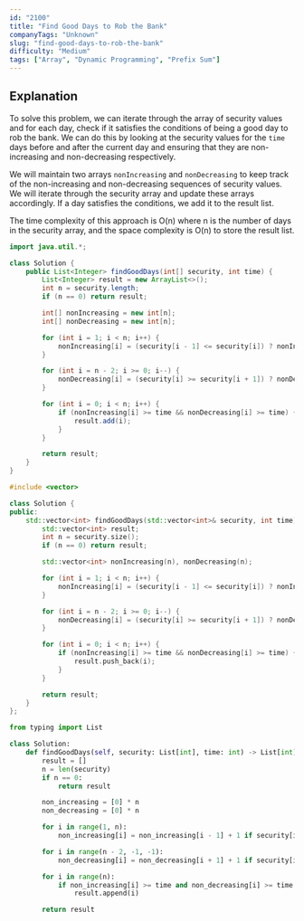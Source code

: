 ```yaml
---
id: "2100"
title: "Find Good Days to Rob the Bank"
companyTags: "Unknown"
slug: "find-good-days-to-rob-the-bank"
difficulty: "Medium"
tags: ["Array", "Dynamic Programming", "Prefix Sum"]
---
```


## Explanation

To solve this problem, we can iterate through the array of security values and for each day, check if it satisfies the conditions of being a good day to rob the bank. We can do this by looking at the security values for the `time` days before and after the current day and ensuring that they are non-increasing and non-decreasing respectively.

We will maintain two arrays `nonIncreasing` and `nonDecreasing` to keep track of the non-increasing and non-decreasing sequences of security values. We will iterate through the security array and update these arrays accordingly. If a day satisfies the conditions, we add it to the result list.

The time complexity of this approach is O(n) where n is the number of days in the security array, and the space complexity is O(n) to store the result list.
```java
import java.util.*;

class Solution {
    public List<Integer> findGoodDays(int[] security, int time) {
        List<Integer> result = new ArrayList<>();
        int n = security.length;
        if (n == 0) return result;

        int[] nonIncreasing = new int[n];
        int[] nonDecreasing = new int[n];

        for (int i = 1; i < n; i++) {
            nonIncreasing[i] = (security[i - 1] <= security[i]) ? nonIncreasing[i - 1] + 1 : 0;
        }

        for (int i = n - 2; i >= 0; i--) {
            nonDecreasing[i] = (security[i] >= security[i + 1]) ? nonDecreasing[i + 1] + 1 : 0;
        }

        for (int i = 0; i < n; i++) {
            if (nonIncreasing[i] >= time && nonDecreasing[i] >= time) {
                result.add(i);
            }
        }

        return result;
    }
}
```

```cpp
#include <vector>

class Solution {
public:
    std::vector<int> findGoodDays(std::vector<int>& security, int time) {
        std::vector<int> result;
        int n = security.size();
        if (n == 0) return result;

        std::vector<int> nonIncreasing(n), nonDecreasing(n);

        for (int i = 1; i < n; i++) {
            nonIncreasing[i] = (security[i - 1] <= security[i]) ? nonIncreasing[i - 1] + 1 : 0;
        }

        for (int i = n - 2; i >= 0; i--) {
            nonDecreasing[i] = (security[i] >= security[i + 1]) ? nonDecreasing[i + 1] + 1 : 0;
        }

        for (int i = 0; i < n; i++) {
            if (nonIncreasing[i] >= time && nonDecreasing[i] >= time) {
                result.push_back(i);
            }
        }

        return result;
    }
};
```

```python
from typing import List

class Solution:
    def findGoodDays(self, security: List[int], time: int) -> List[int]:
        result = []
        n = len(security)
        if n == 0:
            return result

        non_increasing = [0] * n
        non_decreasing = [0] * n

        for i in range(1, n):
            non_increasing[i] = non_increasing[i - 1] + 1 if security[i - 1] <= security[i] else 0

        for i in range(n - 2, -1, -1):
            non_decreasing[i] = non_decreasing[i + 1] + 1 if security[i] >= security[i + 1] else 0

        for i in range(n):
            if non_increasing[i] >= time and non_decreasing[i] >= time:
                result.append(i)

        return result
```